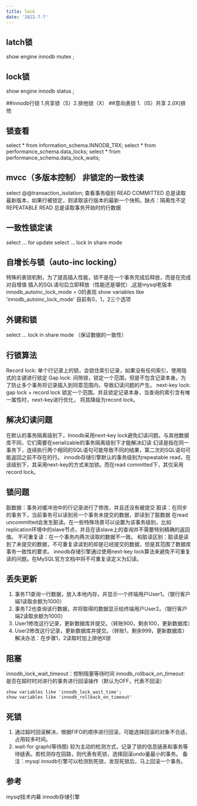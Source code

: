 ```yaml
---
title: lock
date: '2022-7-7'
---
```

## latch锁
show engine innodb mutex ;
## lock锁
show engine innodb status ;

##innodb行锁 
1.共享锁（S）2.排他锁（X）
##意向表锁
1.（IS）共享 2.(IX)排他

## 锁查看
select * from information_schema.INNODB_TRX;
select * from performance_schema.data_locks;
select * from performance_schema.data_lock_waits;

## mvcc（多版本控制） 非锁定的一致性读
select @@transaction_isolation; 查看事务级别
READ COMMITTED 总是读取最新版本，如果行被锁定，则读取该行版本的最新一个快照。缺点：隔离性不足
REPEATABLE READ 总是读取事务开始时的行数据

## 一致性锁定读
select ... for update
select ... lock in share mode

## 自增长与锁（auto-inc locking）
特殊的表锁机制，为了提高插入性能，锁不是在一个事务完成后释放，而是在完成对自增值
插入的SQL语句后立即释放（性能还是堪忧）,这是mysql老版本innodb_autoinc_lock_mode = 0的表现
show variables like 'innodb_autoinc_lock_mode' 目前有0，1，2三个选项

## 外键和锁
select ... lock in share mode （保证数据的一致性）

## 行锁算法
Record lock: 单个行记录上的锁，会锁住索引记录，如果没有任何索引，使用隐式的主键进行锁定
Gap lock: 间隙锁，锁定一个范围，但是不包含记录本身。为了防止多个事务将记录插入到同意范围内，导致幻读问题的产生。
next-key lock: gap lock + record lock 锁定一个范围，并且锁定记录本身，当查询的索引含有唯一属性时，next-key进行优化，
将其降级为record lock。

## 解决幻读问题
在默认的事务隔离级别下，Innodb采用next-key lock避免幻读问题。与其他数据库不同，它们需要在serializable的事务隔离级别下才能解决幻读
幻读是指在同一事务下，连续执行两个相同的SQL语句可能导致不同的结果，第二次的SQL语句可能返回之前不存在的行。
innodb存储引擎默认的事务级别为repeatable read，在该级别下，其采用next-key的方式来加锁。而在read committed下，其仅采用record lock。

## 锁问题
脏数据：事务对缓冲池中的行记录进行了修改，并且还没有被提交
脏读：在同步的事务下，当前事务可以读到另一个事务未提交的数据，即读到了脏数据
在read uncommitted会发生脏读。在一些特殊场景可以设置为该事务级别，比如replication环境中的slave节点，并且在该slave上的查询并不需要特别精确的返回值。
不可重复读：在一个事务内两次读取的数据不一致。
和脏读区别：脏读是读到了未提交的数据，不可重复读读到的却是已经提交的数据，但是其范围了数据库事务一致性的要求。
innodb存储引擎通过使用next-key lock算法来避免不可重复读的问题。在MySQL官方文档中将不可重复读定义为幻读。

## 丢失更新
1. 事务T1查询一行数据，放入本地内存，并显示一个终端用户User1。（银行客户端1读取余额为1000）
2. 事务T2也查询该行数据，并将取得的数据显示给终端用户User2。（银行客户端2读取余额为1000）
3. User1修改这行记录，更新数据库并提交。（转账900，剩余100，更新数据库）
4. User2修改这行记录，更新数据库并提交。（转账1，剩余999，更新数据库）
解决办法：在步骤1，2读取时加上排他X锁

## 阻塞
innodb_lock_wait_timeout：控制阻塞等待时间
innodb_rollback_on_timeout: 是否在超时时对进行的事务进行回滚操作（默认为OFF，代表不回滚）
```shell script
show variables like 'innodb_lock_wait_time';
show variables like 'innodb_rollback_on_timeout'
```

## 死锁
1. 通过超时回滚解决，根据FIFO的顺序进行回滚，可能选择回滚的对象不合适，占用较多时间。
2. wait-for graph(等待图) 较为主动的检测方式，记录了锁的信息链表和事务等待链表。若检测存在回路，则代表有死锁，选择回滚undo量最小的事务。
备注：mysql innodb引擎可以检测到死锁，发现死锁后，马上回滚一个事务。

## 参考
mysql技术内幕 innodb存储引擎




